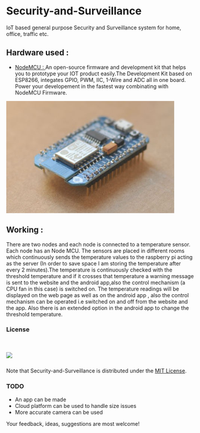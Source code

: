 # Security-and-Surveillance
IoT based general purpose Security and Surveillance system for home, office, traffic etc.

## Hardware used : 

* [NodeMCU : ](https://github.com/nodemcu/nodemcu-firmware)
An open-source firmware and development kit that helps you to prototype your IOT product easily.The Development Kit based on ESP8266, integates GPIO, PWM, IIC, 1-Wire and ADC all in one board. Power your developement in the fastest way combinating with NodeMCU Firmware.
<img src="https://github.com/RatulGhosh/Temperature_monitoring_system/blob/master/images/c1s.jpg_450x300.jpg" />



## Working : 
There are two nodes and each node is connected to a temperature sensor. Each node has an Node MCU. The sensors are  placed in different rooms which continuously sends the temperature values to the raspberry pi acting as the server (In order to save space I am storing the temperature after every 2 minutes).The temperature is continuously checked with the threshold temperature and if it crosses that temperature a warning message is sent to the website and the android app,also the control mechanism (a CPU fan in this case) is switched on.  The temperature readings will be displayed on the web page as well as on the android app , also the control mechanism can be operated i.e switched on and  off from the website and the app. Also there is an extended option in the android app to change the threshold temperature.




### License
# <img src="https://img.shields.io/badge/license-MIT-blue.svg?style=flat" width="80" />
Note that Security-and-Surveillance is distributed under the [MIT License](http://opensource.org/licenses/MIT).

### TODO
* An app can be made 
* Cloud platform can be used to handle size issues
* More accurate camera can be used


Your feedback, ideas, suggestions are most welcome!
